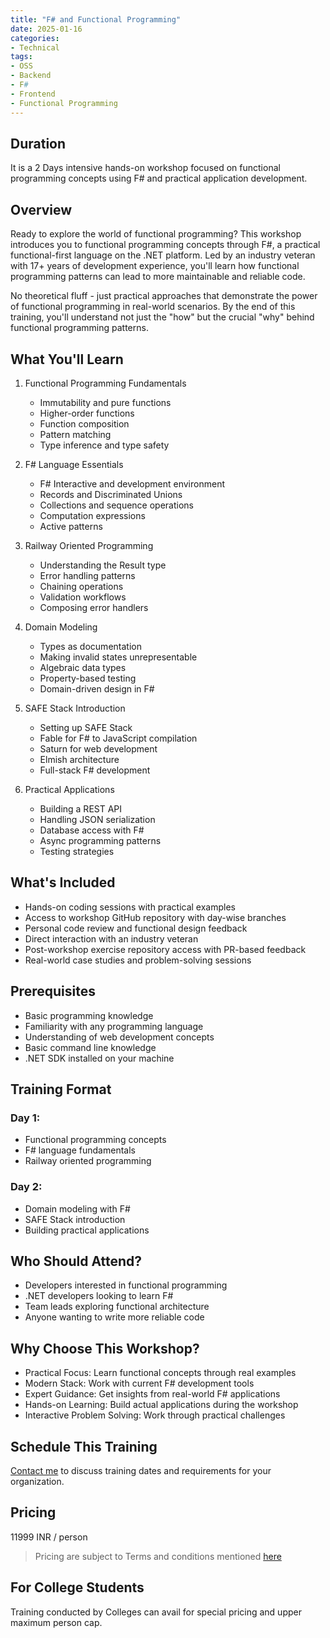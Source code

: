 ```yaml
---
title: "F# and Functional Programming"
date: 2025-01-16
categories:
- Technical
tags:
- OSS
- Backend
- F#
- Frontend
- Functional Programming
---
```


## Duration 

It is a 2 Days intensive hands-on workshop focused on functional programming concepts using F# and practical application development.

## Overview

Ready to explore the world of functional programming? This workshop introduces you to functional programming concepts through F#, a practical functional-first language on the .NET platform. Led by an industry veteran with 17+ years of development experience, you'll learn how functional programming patterns can lead to more maintainable and reliable code.

No theoretical fluff - just practical approaches that demonstrate the power of functional programming in real-world scenarios. By the end of this training, you'll understand not just the "how" but the crucial "why" behind functional programming patterns.

## What You'll Learn

1. Functional Programming Fundamentals
    - Immutability and pure functions
    - Higher-order functions
    - Function composition
    - Pattern matching
    - Type inference and type safety

2. F# Language Essentials
    - F# Interactive and development environment
    - Records and Discriminated Unions
    - Collections and sequence operations
    - Computation expressions
    - Active patterns

3. Railway Oriented Programming
    - Understanding the Result type
    - Error handling patterns
    - Chaining operations
    - Validation workflows
    - Composing error handlers

4. Domain Modeling
    - Types as documentation
    - Making invalid states unrepresentable
    - Algebraic data types
    - Property-based testing
    - Domain-driven design in F#

5. SAFE Stack Introduction
    - Setting up SAFE Stack
    - Fable for F# to JavaScript compilation
    - Saturn for web development
    - Elmish architecture
    - Full-stack F# development

6. Practical Applications
    - Building a REST API
    - Handling JSON serialization
    - Database access with F#
    - Async programming patterns
    - Testing strategies

## What's Included
- Hands-on coding sessions with practical examples
- Access to workshop GitHub repository with day-wise branches
- Personal code review and functional design feedback
- Direct interaction with an industry veteran
- Post-workshop exercise repository access with PR-based feedback
- Real-world case studies and problem-solving sessions

## Prerequisites
- Basic programming knowledge
- Familiarity with any programming language
- Understanding of web development concepts
- Basic command line knowledge
- .NET SDK installed on your machine

## Training Format
### Day 1:
- Functional programming concepts
- F# language fundamentals
- Railway oriented programming

### Day 2:
- Domain modeling with F#
- SAFE Stack introduction
- Building practical applications

## Who Should Attend?
- Developers interested in functional programming
- .NET developers looking to learn F#
- Team leads exploring functional architecture
- Anyone wanting to write more reliable code

## Why Choose This Workshop?
- Practical Focus: Learn functional concepts through real examples
- Modern Stack: Work with current F# development tools
- Expert Guidance: Get insights from real-world F# applications
- Hands-on Learning: Build actual applications during the workshop
- Interactive Problem Solving: Work through practical challenges

## Schedule This Training
[Contact me](mailto:contact@kunjan.in) to discuss training dates and requirements for your organization.

## Pricing 

11999 INR / person

> Pricing are subject to Terms and conditions mentioned [here](/terms-conditions-training)

## For College Students 

Training conducted by Colleges can avail for special pricing and upper maximum person cap.
